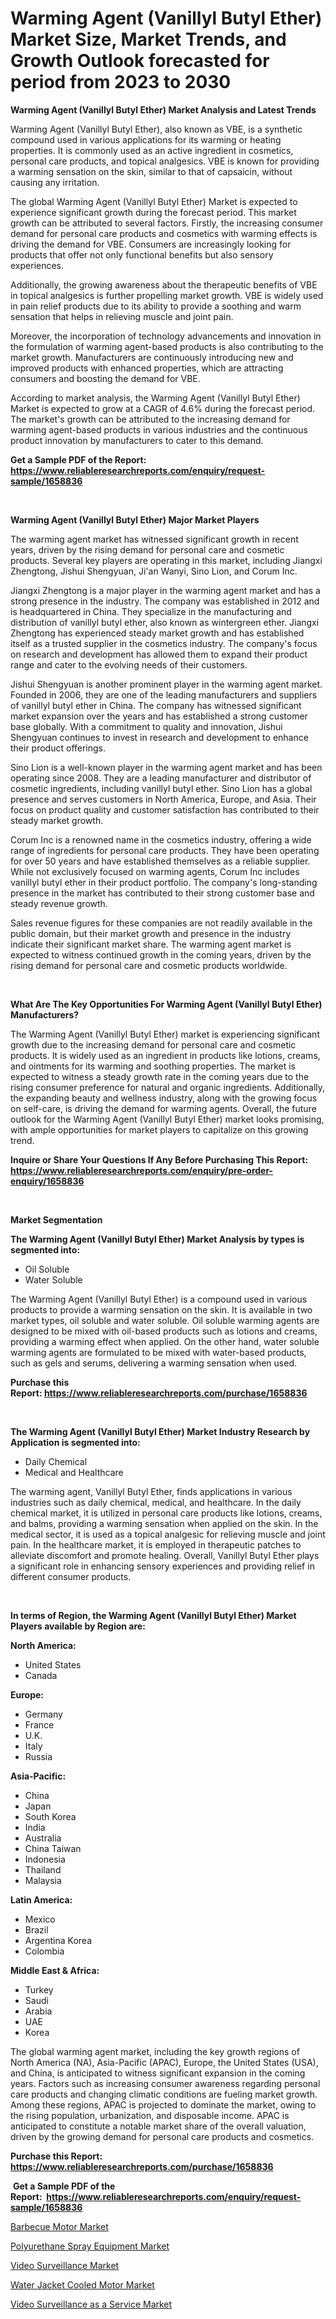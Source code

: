 <p><h1>Warming Agent (Vanillyl Butyl Ether) Market Size, Market Trends, and Growth Outlook forecasted for period from 2023 to 2030</h1></p><p><strong>Warming Agent (Vanillyl Butyl Ether) Market Analysis and Latest Trends</strong></p>
<p><p>Warming Agent (Vanillyl Butyl Ether), also known as VBE, is a synthetic compound used in various applications for its warming or heating properties. It is commonly used as an active ingredient in cosmetics, personal care products, and topical analgesics. VBE is known for providing a warming sensation on the skin, similar to that of capsaicin, without causing any irritation.</p><p>The global Warming Agent (Vanillyl Butyl Ether) Market is expected to experience significant growth during the forecast period. This market growth can be attributed to several factors. Firstly, the increasing consumer demand for personal care products and cosmetics with warming effects is driving the demand for VBE. Consumers are increasingly looking for products that offer not only functional benefits but also sensory experiences.</p><p>Additionally, the growing awareness about the therapeutic benefits of VBE in topical analgesics is further propelling market growth. VBE is widely used in pain relief products due to its ability to provide a soothing and warm sensation that helps in relieving muscle and joint pain.</p><p>Moreover, the incorporation of technology advancements and innovation in the formulation of warming agent-based products is also contributing to the market growth. Manufacturers are continuously introducing new and improved products with enhanced properties, which are attracting consumers and boosting the demand for VBE.</p><p>According to market analysis, the Warming Agent (Vanillyl Butyl Ether) Market is expected to grow at a CAGR of 4.6% during the forecast period. The market's growth can be attributed to the increasing demand for warming agent-based products in various industries and the continuous product innovation by manufacturers to cater to this demand.</p></p>
<p><strong>Get a Sample PDF of the Report:&nbsp; <a href="https://www.reliableresearchreports.com/enquiry/request-sample/1658836">https://www.reliableresearchreports.com/enquiry/request-sample/1658836</a></strong></p>
<p>&nbsp;</p>
<p><strong>Warming Agent (Vanillyl Butyl Ether) Major Market Players</strong></p>
<p><p>The warming agent market has witnessed significant growth in recent years, driven by the rising demand for personal care and cosmetic products. Several key players are operating in this market, including Jiangxi Zhengtong, Jishui Shengyuan, Ji'an Wanyi, Sino Lion, and Corum Inc.</p><p>Jiangxi Zhengtong is a major player in the warming agent market and has a strong presence in the industry. The company was established in 2012 and is headquartered in China. They specialize in the manufacturing and distribution of vanillyl butyl ether, also known as wintergreen ether. Jiangxi Zhengtong has experienced steady market growth and has established itself as a trusted supplier in the cosmetics industry. The company's focus on research and development has allowed them to expand their product range and cater to the evolving needs of their customers.</p><p>Jishui Shengyuan is another prominent player in the warming agent market. Founded in 2006, they are one of the leading manufacturers and suppliers of vanillyl butyl ether in China. The company has witnessed significant market expansion over the years and has established a strong customer base globally. With a commitment to quality and innovation, Jishui Shengyuan continues to invest in research and development to enhance their product offerings.</p><p>Sino Lion is a well-known player in the warming agent market and has been operating since 2008. They are a leading manufacturer and distributor of cosmetic ingredients, including vanillyl butyl ether. Sino Lion has a global presence and serves customers in North America, Europe, and Asia. Their focus on product quality and customer satisfaction has contributed to their steady market growth.</p><p>Corum Inc is a renowned name in the cosmetics industry, offering a wide range of ingredients for personal care products. They have been operating for over 50 years and have established themselves as a reliable supplier. While not exclusively focused on warming agents, Corum Inc includes vanillyl butyl ether in their product portfolio. The company's long-standing presence in the market has contributed to their strong customer base and steady revenue growth.</p><p>Sales revenue figures for these companies are not readily available in the public domain, but their market growth and presence in the industry indicate their significant market share. The warming agent market is expected to witness continued growth in the coming years, driven by the rising demand for personal care and cosmetic products worldwide.</p></p>
<p>&nbsp;</p>
<p><strong>What Are The Key Opportunities For Warming Agent (Vanillyl Butyl Ether) Manufacturers?</strong></p>
<p><p>The Warming Agent (Vanillyl Butyl Ether) market is experiencing significant growth due to the increasing demand for personal care and cosmetic products. It is widely used as an ingredient in products like lotions, creams, and ointments for its warming and soothing properties. The market is expected to witness a steady growth rate in the coming years due to the rising consumer preference for natural and organic ingredients. Additionally, the expanding beauty and wellness industry, along with the growing focus on self-care, is driving the demand for warming agents. Overall, the future outlook for the Warming Agent (Vanillyl Butyl Ether) market looks promising, with ample opportunities for market players to capitalize on this growing trend.</p></p>
<p><strong>Inquire or Share Your Questions If Any Before Purchasing This Report: <a href="https://www.reliableresearchreports.com/enquiry/pre-order-enquiry/1658836">https://www.reliableresearchreports.com/enquiry/pre-order-enquiry/1658836</a></strong></p>
<p>&nbsp;</p>
<p><strong>Market Segmentation</strong></p>
<p><strong>The Warming Agent (Vanillyl Butyl Ether) Market Analysis by types is segmented into:</strong></p>
<p><ul><li>Oil Soluble</li><li>Water Soluble</li></ul></p>
<p><p>The Warming Agent (Vanillyl Butyl Ether) is a compound used in various products to provide a warming sensation on the skin. It is available in two market types, oil soluble and water soluble. Oil soluble warming agents are designed to be mixed with oil-based products such as lotions and creams, providing a warming effect when applied. On the other hand, water soluble warming agents are formulated to be mixed with water-based products, such as gels and serums, delivering a warming sensation when used.</p></p>
<p><strong>Purchase this Report:&nbsp;<a href="https://www.reliableresearchreports.com/purchase/1658836">https://www.reliableresearchreports.com/purchase/1658836</a></strong></p>
<p>&nbsp;</p>
<p><strong>The Warming Agent (Vanillyl Butyl Ether) Market Industry Research by Application is segmented into:</strong></p>
<p><ul><li>Daily Chemical</li><li>Medical and Healthcare</li></ul></p>
<p><p>The warming agent, Vanillyl Butyl Ether, finds applications in various industries such as daily chemical, medical, and healthcare. In the daily chemical market, it is utilized in personal care products like lotions, creams, and balms, providing a warming sensation when applied on the skin. In the medical sector, it is used as a topical analgesic for relieving muscle and joint pain. In the healthcare market, it is employed in therapeutic patches to alleviate discomfort and promote healing. Overall, Vanillyl Butyl Ether plays a significant role in enhancing sensory experiences and providing relief in different consumer products.</p></p>
<p>&nbsp;</p>
<p><strong>In terms of Region, the Warming Agent (Vanillyl Butyl Ether) Market Players available by Region are:</strong></p>
<p>
    <p> <strong> North America: </strong>
        <ul>
            <li>United States</li>
            <li>Canada</li>
        </ul>
        </p> 
    <p> <strong> Europe: </strong>
        <ul>
            <li>Germany</li>
            <li>France</li>
            <li>U.K.</li>
            <li>Italy</li>
            <li>Russia</li>
        </ul>
        </p> 
    <p> <strong> Asia-Pacific: </strong>
        <ul>
            <li>China</li>
            <li>Japan</li>
            <li>South Korea</li>
            <li>India</li>
            <li>Australia</li>
            <li>China Taiwan</li>
            <li>Indonesia</li>
            <li>Thailand</li>
            <li>Malaysia</li>
        </ul>
        </p> 
    <p> <strong> Latin America: </strong>
        <ul>
            <li>Mexico</li>
            <li>Brazil</li>
            <li>Argentina Korea</li>
            <li>Colombia</li>
        </ul>
        </p> 
    <p> <strong> Middle East & Africa: </strong>
        <ul>
            <li>Turkey</li>
            <li>Saudi</li>
            <li>Arabia</li>
            <li>UAE</li>
            <li>Korea</li>
        </ul>
    </p>
    </p>
<p><p>The global warming agent market, including the key growth regions of North America (NA), Asia-Pacific (APAC), Europe, the United States (USA), and China, is anticipated to witness significant expansion in the coming years. Factors such as increasing consumer awareness regarding personal care products and changing climatic conditions are fueling market growth. Among these regions, APAC is projected to dominate the market, owing to the rising population, urbanization, and disposable income. APAC is anticipated to constitute a notable market share of the overall valuation, driven by the growing demand for personal care products and cosmetics.</p></p>
<p><strong>Purchase this Report: <a href="https://www.reliableresearchreports.com/purchase/1658836">https://www.reliableresearchreports.com/purchase/1658836</a></strong></p>
<p>&nbsp;<strong>Get a Sample PDF of the Report:&nbsp;&nbsp;<a href="https://www.reliableresearchreports.com/enquiry/request-sample/1658836">https://www.reliableresearchreports.com/enquiry/request-sample/1658836</a></strong></p>
<p><strong></strong></p>
<p><p><a href="https://www.linkedin.com/pulse/barbecue-motor-market-size-growth-forecast-from-2023--5tk7e/">Barbecue Motor Market</a></p><p><a href="https://www.linkedin.com/pulse/polyurethane-spray-equipment-market-size-share-amp-trends-napxe/">Polyurethane Spray Equipment Market</a></p><p><a href="https://medium.com/@wine.sight.theme/decoding-video-surveillance-market-metrics-market-share-trends-and-growth-patterns-3917fab165fe">Video Surveillance Market</a></p><p><a href="https://www.linkedin.com/pulse/water-jacket-cooled-motor-market-insights-players-forecast-7ifle/">Water Jacket Cooled Motor Market</a></p><p><a href="https://medium.com/@fifth.dress.cause/video-surveillance-as-a-service-market-trends-and-market-analysis-forecasted-for-period-2023-2030-592cf2e6e299">Video Surveillance as a Service Market</a></p></p>